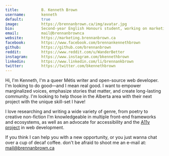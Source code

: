 ```yaml
---
title:          B. Kenneth Brown
username:       kenneth
default:        true
image:          https://brennanbrown.ca/img/avatar.jpg
bio:            Second-year English Honours student, working on marketing for nonprofits, hoping to get this club started.
email:          mail@brennanbrownca
website:        https://marketing.brennanbrown.ca
facebook:       https://www.facebook.com/brennankennethbrown
github:         https://github.com/brennanbrown
reddit:         https://www.reddit.com/u/WanderBetter
instagram:      https://www.instagram.com/bkennethbrown
linkedin:       https://www.linkedin.com/li/brennankbrown
twitter:        https://twitter.com/bkennethbrown
---
```


Hi, I'm Kenneth, I'm a queer Métis writer and open-source web developer. I'm looking to do good—and I mean real good. I want to empower marginalized voices, emphasize stories that matter, and create long-lasting community. I'm looking to help those in the Alberta area with their next project with the unique skill-set I have!

I love researching and writing a wide variety of genre, from poetry to creative non-fiction I'm knowledgeable in multiple front-end frameworks and ecosystems, as well as an advocate for accessibility and the [A11y project](https://www.a11yproject.com/) in web development.

If you think I can help you with a new opportunity, or you just wanna chat over a cup of decaf coffee. don't be afraid to shoot me an e-mail at: <mail@brennanbrown.ca>
